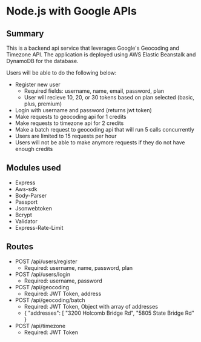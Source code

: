 # Node.js with Google APIs

## Summary
This is a backend api service that leverages Google's Geocoding and Timezone API. The application is deployed using AWS Elastic Beanstalk and DynamoDB for the database. 

Users will be able to do the following below:

* Register new user
  * Required fields: username, name, email, password, plan
  * User will recieve 10, 20, or 30 tokens based on plan selected (basic, plus, premium)
* Login with username and password (returns jwt token)
* Make requests to geocoding api for 1 credits
* Make requests to timezone api for 2 credits
* Make a batch request to geocoding api that will run 5 calls concurrently
* Users are limited to 15 requests per hour
* Users will not be able to make anymore requests if they do not have enough credits

## Modules used
* Express
* Aws-sdk
* Body-Parser
* Passport
* Jsonwebtoken
* Bcrypt
* Validator
* Express-Rate-Limit

## Routes
* POST /api/users/register
  - Required: username, name, password, plan
* POST /api/users/login
  - Required: username, password
* POST /api/geocoding
  - Required: JWT Token, address
* POST /api/geocoding/batch
  - Required: JWT Token, Object with array of addresses
  - { "addresses": [ "3200 Holcomb Bridge Rd", "5805 State Bridge Rd" }
* POST /api/timezone
  - Required: JWT Token
